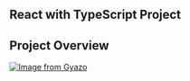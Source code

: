 ## React with TypeScript Project


## Project Overview


[![Image from Gyazo](https://i.gyazo.com/4e09575e2e9ca40e2728751029e82765.gif)](https://gyazo.com/4e09575e2e9ca40e2728751029e82765)
